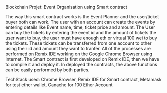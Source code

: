 Blockchain Projet: Event Organisation using Smart contract

The way this smart contract works is the Event Planner and the user/ticket buyer both can work.
The user with an account can create the events by entering details like Event name, time, ticket
price and amount.
The User can buy the tickets by entering the event id and the amount of tickets the user want to
buy, the user must have enough eth or virtual 100 wei to buy the tickets.
These tickets can be transferred from one account to other using their id and amount they want
to tranfer.
All of the processes are performed on Remix IDE working on the Google Chrome Browser using
Internet.
The Smart contract is first developed on Remix IDE, then we have to compile it and deploy it.
In deployed the contracts, the above functions can be easily performed by both parties.

TechStack used: Chrome Browser, Remix IDE for Smart contract, Metamask for test ether wallet, Ganache for 100 Ether Account
